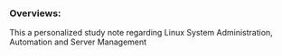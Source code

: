 ### Overviews:
This a personalized study note regarding Linux System Administration, Automation and Server Management